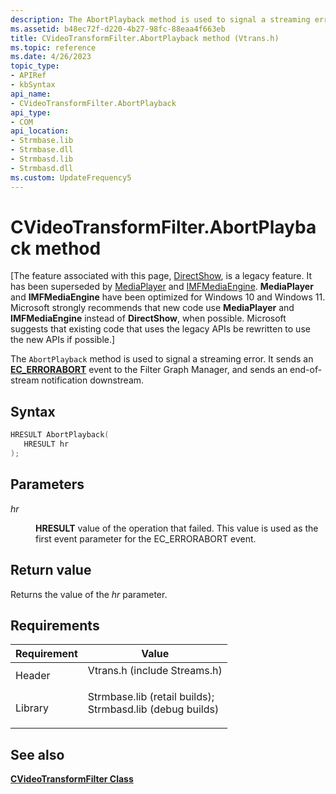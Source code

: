 ```yaml
---
description: The AbortPlayback method is used to signal a streaming error. It sends an EC\_ERRORABORT event to the Filter Graph Manager, and sends an end-of-stream notification downstream.
ms.assetid: b48ec72f-d220-4b27-98fc-88eaa4f663eb
title: CVideoTransformFilter.AbortPlayback method (Vtrans.h)
ms.topic: reference
ms.date: 4/26/2023
topic_type: 
- APIRef
- kbSyntax
api_name: 
- CVideoTransformFilter.AbortPlayback
api_type: 
- COM
api_location: 
- Strmbase.lib
- Strmbase.dll
- Strmbasd.lib
- Strmbasd.dll
ms.custom: UpdateFrequency5
---
```


# CVideoTransformFilter.AbortPlayback method

\[The feature associated with this page, [DirectShow](/windows/win32/directshow/directshow), is a legacy feature. It has been superseded by [MediaPlayer](/uwp/api/Windows.Media.Playback.MediaPlayer) and [IMFMediaEngine](/windows/win32/api/mfmediaengine/nn-mfmediaengine-imfmediaengine). **MediaPlayer** and **IMFMediaEngine** have been optimized for Windows 10 and Windows 11. Microsoft strongly recommends that new code use **MediaPlayer** and **IMFMediaEngine** instead of **DirectShow**, when possible. Microsoft suggests that existing code that uses the legacy APIs be rewritten to use the new APIs if possible.\]

The `AbortPlayback` method is used to signal a streaming error. It sends an [**EC\_ERRORABORT**](ec-errorabort.md) event to the Filter Graph Manager, and sends an end-of-stream notification downstream.

## Syntax


```C++
HRESULT AbortPlayback(
   HRESULT hr
);
```



## Parameters

<dl> <dt>

*hr* 
</dt> <dd>

**HRESULT** value of the operation that failed. This value is used as the first event parameter for the EC\_ERRORABORT event.

</dd> </dl>

## Return value

Returns the value of the *hr* parameter.

## Requirements



| Requirement | Value |
|--------------------|--------------------------------------------------------------------------------------------------------------------------------------------------------------------------------------------|
| Header<br/>  | <dl> <dt>Vtrans.h (include Streams.h)</dt> </dl>                                                                                    |
| Library<br/> | <dl> <dt>Strmbase.lib (retail builds); </dt> <dt>Strmbasd.lib (debug builds)</dt> </dl> |



## See also

<dl> <dt>

[**CVideoTransformFilter Class**](cvideotransformfilter.md)
</dt> </dl>

 

 




